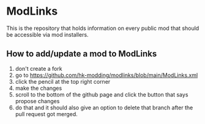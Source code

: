 # ModLinks

This is the repository that holds information on every public mod that should be accessible via mod installers.

## How to add/update a mod to ModLinks

1. don't create a fork
1. go to https://github.com/hk-modding/modlinks/blob/main/ModLinks.xml
1. click the pencil at the top right corner
1. make the changes
1. scroll to the bottom of the github page and click the button that says propose changes
1. do that and it should also give an option to delete that branch after the pull request got merged.

